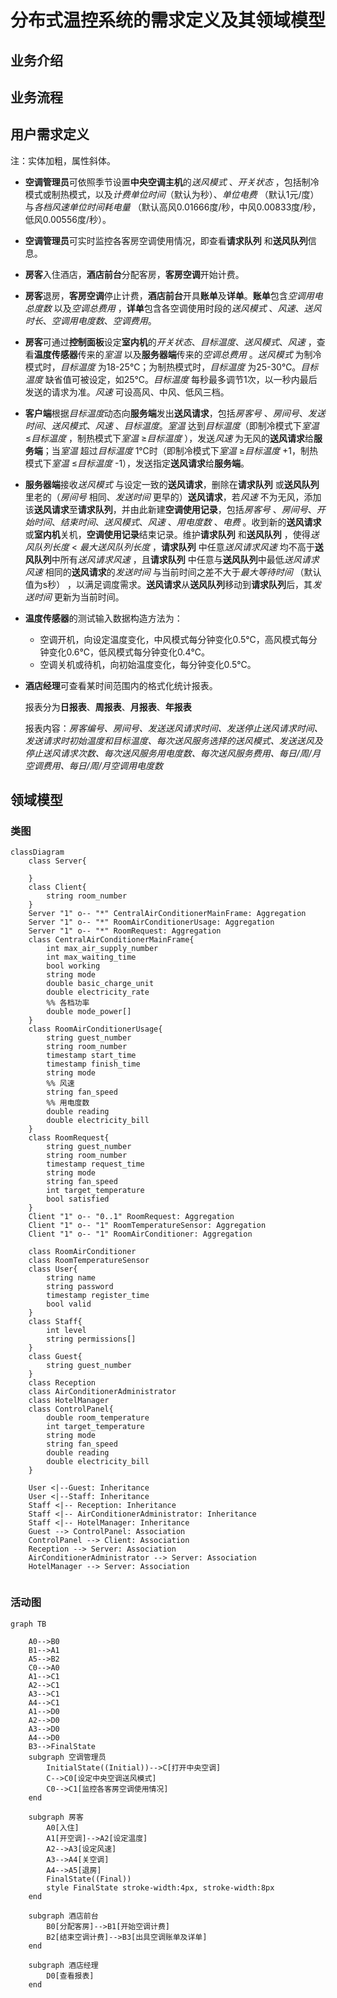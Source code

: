 # 分布式温控系统的需求定义及其领域模型

## 业务介绍



## 业务流程



## 用户需求定义

注：实体加粗，属性斜体。

- **空调管理员**可依照季节设置**中央空调主机**的*送风模式* 、*开关状态* ，包括制冷模式或制热模式，以及*计费单位时间*（默认为秒）、*单位电费* （默认1元/度）与*各档风速单位时间耗电量* （默认高风0.01666度/秒，中风0.00833度/秒，低风0.00556度/秒）。
- **空调管理员**可实时监控各客房空调使用情况，即查看**请求队列** 和**送风队列**信息。

- **房客**入住酒店，**酒店前台**分配客房，**客房空调**开始计费。	
- **房客**退房，**客房空调**停止计费，**酒店前台**开具**账单**及**详单**。**账单**包含*空调用电总度数* 以及*空调总费用* ，**详单**包含各空调使用时段的*送风模式* 、*风速*、*送风时长*、*空调用电度数*、*空调费用*。

- **房客**可通过**控制面板**设定**室内机**的*开关状态*、*目标温度*、*送风模式*、*风速* ，查看**温度传感器**传来的*室温*  以及**服务器端**传来的*空调总费用*  。*送风模式* 为制冷模式时，*目标温度* 为18-25℃；为制热模式时，*目标温度* 为25-30℃。*目标温度* 缺省值可被设定，如25℃。*目标温度* 每秒最多调节1次，以一秒内最后发送的请求为准。*风速* 可设高风、中风、低风三档。
- **客户端**根据*目标温度*动态向**服务端**发出**送风请求**，包括*房客号* 、*房间号*、*发送时间*、*送风模式*、*风速* 、*目标温度*。*室温* 达到*目标温度*（即制冷模式下*室温* ≤*目标温度* ，制热模式下*室温* ≥*目标温度* ），发送*风速* 为无风的**送风请求**给**服务端**；当*室温* 超过*目标温度* 1℃时（即制冷模式下*室温*  ≥*目标温度* +1，制热模式下*室温*  ≤*目标温度* -1），发送指定**送风请求**给**服务端**。
- **服务器端**接收*送风模式*  与设定一致的**送风请求**，删除在**请求队列** 或**送风队列** 里老的（*房间号* 相同、*发送时间* 更早的）**送风请求**，若*风速* 不为无风，添加该**送风请求**至**请求队列**，并由此新建**空调使用记录**，包括*房客号* 、*房间号*、*开始时间*、*结束时间*、*送风模式*、*风速* 、*用电度数* 、*电费* 。收到新的**送风请求**或**室内机**关机，**空调使用记录**结束记录。维护**请求队列** 和**送风队列** ，使得*送风队列长度* < *最大送风队列长度* ，**请求队列**  中任意*送风请求风速* 均不高于**送风队列**中所有*送风请求风速*  ，且**请求队列**  中任意与**送风队列**中最低*送风请求风速* 相同的**送风请求**的*发送时间* 与当前时间之差不大于*最大等待时间* （默认值为s秒） ，以满足调度需求。**送风请求**从**送风队列**移动到**请求队列**后，其*发送时间* 更新为当前时间。
- **温度传感器**的测试输入数据构造方法为：
  - 空调开机，向设定温度变化，中风模式每分钟变化0.5℃，高风模式每分钟变化0.6℃，低风模式每分钟变化0.4℃。
  - 空调关机或待机，向初始温度变化，每分钟变化0.5℃。

- **酒店经理**可查看某时间范围内的格式化统计报表。

  报表分为**日报表**、**周报表**、**月报表**、**年报表**

  报表内容：*房客编号、房间号、发送送风请求时间、发送停止送风请求时间、发送请求时初始温度和目标温度、每次送风服务选择的送风模式、发送送风及停止送风请求次数、每次送风服务用电度数、每次送风服务费用、每日/周/月空调费用、每日/周/月空调用电度数*



## 领域模型

### 类图

```mermaid
classDiagram
	class Server{
		
	}
	class Client{
		string room_number
	}
	Server "1" o-- "*" CentralAirConditionerMainFrame: Aggregation
	Server "1" o-- "*" RoomAirConditionerUsage: Aggregation
	Server "1" o-- "*" RoomRequest: Aggregation
	class CentralAirConditionerMainFrame{
		int max_air_supply_number
		int max_waiting_time
		bool working
		string mode
		double basic_charge_unit
		double electricity_rate
		%% 各档功率
		double mode_power[]
	}
	class RoomAirConditionerUsage{
		string guest_number
		string room_number
		timestamp start_time
		timestamp finish_time
		string mode
		%% 风速
		string fan_speed
		%% 用电度数
		double reading
		double electricity_bill
	}
	class RoomRequest{
		string guest_number
		string room_number
		timestamp request_time
		string mode
		string fan_speed
		int target_temperature
		bool satisfied
	}
	Client "1" o-- "0..1" RoomRequest: Aggregation
	Client "1" o-- "1" RoomTemperatureSensor: Aggregation
	Client "1" o-- "1" RoomAirConditioner: Aggregation
	
	class RoomAirConditioner
	class RoomTemperatureSensor
	class User{
		string name
		string password
		timestamp register_time
		bool valid
	}
	class Staff{
		int level
		string permissions[]
	}
	class Guest{
		string guest_number
	}
	class Reception
	class AirConditionerAdministrator
	class HotelManager
	class ControlPanel{
		double room_temperature
		int target_temperature
		string mode
		string fan_speed
		double reading
		double electricity_bill
	}
	
	User <|--Guest: Inheritance
	User <|--Staff: Inheritance
	Staff <|-- Reception: Inheritance
	Staff <|-- AirConditionerAdministrator: Inheritance
	Staff <|-- HotelManager: Inheritance
	Guest --> ControlPanel: Association
	ControlPanel --> Client: Association
	Reception --> Server: Association
	AirConditionerAdministrator --> Server: Association
	HotelManager --> Server: Association
	
```



### 活动图

```mermaid
graph TB
	
    A0-->B0
    B1-->A1
    A5-->B2
    C0-->A0
    A1-->C1
    A2-->C1
    A3-->C1
    A4-->C1
    A1-->D0
    A2-->D0
    A3-->D0
    A4-->D0
    B3-->FinalState
    subgraph 空调管理员
    	InitialState((Initial))-->C[打开中央空调]
    	C-->C0[设定中央空调送风模式]
    	C0-->C1[监控各客房空调使用情况]
    end
    
    subgraph 房客
    	A0[入住]
    	A1[开空调]-->A2[设定温度]
    	A2-->A3[设定风速]
    	A3-->A4[关空调]
    	A4-->A5[退房]
    	FinalState((Final))
    	style FinalState stroke-width:4px, stroke-width:8px
    end 
    
    subgraph 酒店前台
    	B0[分配客房]-->B1[开始空调计费]
    	B2[结束空调计费]-->B3[出具空调账单及详单] 
    end
    
    subgraph 酒店经理
    	D0[查看报表]
    end
```

